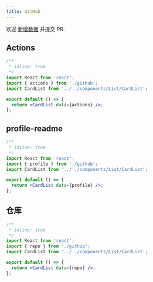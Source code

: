```yaml
---
title: GitHub
---
```


<Alert type="info">
  欢迎 <a href="https://github.com/youngjuning/youngjuning.github.io/edit/main/docs//awesome/github.js">新增数据</a> 并提交 PR.
</Alert>

## Actions

```jsx
/**
 * inline: true
 */
import React from 'react';
import { actions } from './github';
import CardList from '../../components/List/CardList';

export default () => {
  return <CardList data={actions} />;
};
```

## profile-readme

```jsx
/**
 * inline: true
 */
import React from 'react';
import { profile } from './github';
import CardList from '../../components/List/CardList';

export default () => {
  return <CardList data={profile} />;
};
```

## 仓库

```jsx
/**
 * inline: true
 */
import React from 'react';
import { repo } from './github';
import CardList from '../../components/List/CardList';

export default () => {
  return <CardList data={repo} />;
};
```
